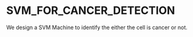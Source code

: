 # SVM_FOR_CANCER_DETECTION
We design a SVM Machine to identify the either the cell is cancer or not.
